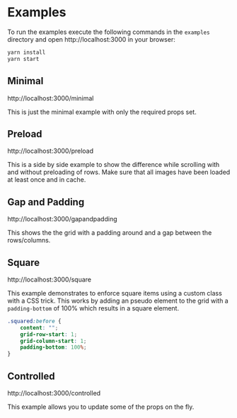 # Examples

To run the examples execute the following commands in the `examples` directory and open http://localhost:3000 in your browser:

```bash
yarn install
yarn start
```

## Minimal

http://localhost:3000/minimal

This is just the minimal example with only the required props set.

## Preload

http://localhost:3000/preload

This is a side by side example to show the difference while scrolling with and without preloading of rows.
Make sure that all images have been loaded at least once and in cache.

## Gap and Padding

http://localhost:3000/gapandpadding

This shows the the grid with a padding around and a gap between the rows/columns.

## Square

http://localhost:3000/square

This example demonstrates to enforce square items using a custom class with a CSS trick.
This works by adding an pseudo element to the grid with a `padding-bottom` of 100% which results in a square element.

```css
.squared:before {
    content: "";
    grid-row-start: 1;
    grid-column-start: 1;
    padding-bottom: 100%;
}
```

## Controlled

http://localhost:3000/controlled

This example allows you to update some of the props on the fly.
